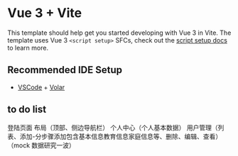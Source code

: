 # Vue 3 + Vite

This template should help get you started developing with Vue 3 in Vite. The template uses Vue 3 `<script setup>` SFCs, check out the [script setup docs](https://v3.vuejs.org/api/sfc-script-setup.html#sfc-script-setup) to learn more.

## Recommended IDE Setup

- [VSCode](https://code.visualstudio.com/) + [Volar](https://marketplace.visualstudio.com/items?itemName=johnsoncodehk.volar)

## to do list

登陆页面
布局（顶部、侧边导航栏）
个人中心（个人基本数据）
用户管理（列表、添加-分步骤添加包含基本信息教育信息家庭信息等、删除、编辑、查看）
（mock 数据研究一波）
